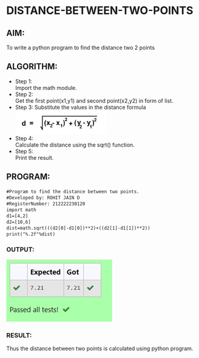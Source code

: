 # DISTANCE-BETWEEN-TWO-POINTS

## AIM:
To write a python program to find the distance two 2 points
## ALGORITHM:
- Step 1:  
Import the math module.  
- Step 2:  
Get the first point(x1,y1) and second point(x2,y2) in form of list.  
- Step 3: 
Substitute the values in the distance formula  
![FORMULA](./images/formula.png)  
- Step 4:  
Calculate the distance using the sqrt() function.  
- Step 5:  
Print the result.
## PROGRAM:
```
#Program to find the distance between two points.
#Developed by: ROHIT JAIN D
#RegisterNumber: 212222230120
import math
d1=[4,2]
d2=[10,6]
dist=math.sqrt(((d2[0]-d1[0])**2)+((d2[1]-d1[1])**2))
print("%.2f"%dist)
```
### OUTPUT:
![OUTPUT](./images/output.png)  
### RESULT:
Thus the distance between two points is calculated using python program.
